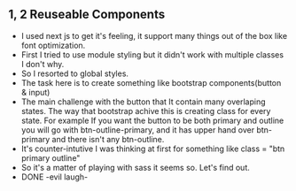 ## 1, 2 Reuseable Components
- I used next js to get it's feeling, it support many things out of the box like font optimization.
- First I tried to use module styling but it didn't work with multiple classes I don't why. 
- So I resorted to global styles. 
- The task here is to create something like bootstrap components(button & input)
- The main challenge with the button that It contain many overlaping states. The way that bootstrap achive this is creating class for every state. For example If you want the button to be both primary and outline you will go with btn-outline-primary, and it has upper hand over btn-primary and there isn't any btn-outline.
- It's counter-intutive I was thinking at first for something like class = "btn primary outline" 
- So it's a matter of playing with sass it seems so. Let's find out.
- DONE -evil laugh-